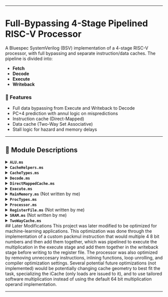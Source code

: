 
---

# Full-Bypassing 4-Stage Pipelined RISC-V Processor

A Bluespec SystemVerilog (BSV) implementation of a 4-stage RISC-V processor, with full bypassing and separate instruction/data caches. The pipeline is divided into:

* **Fetch**
* **Decode**
* **Execute**
* **Writeback**

### 🔧 Features

* Full data bypassing from Execute and Writeback to Decode
* PC+4 prediction with annul logic on mispredictions
* Instruction cache (Direct-Mapped)
* Data cache (Two-Way Set Associative)
* Stall logic for hazard and memory delays

---

## 📁 Module Descriptions

<details>
<summary><strong><code>ALU.ms</code></strong></summary>

Implements the ALU. Uses a recursive adder that adds the left half and right half separately, then combines them — improving timing at the cost of more area.

</details>

<details>
<summary><strong><code>CacheHelpers.ms</code></strong></summary>

Provides helper functions to extract specific fields (like offsets, tags) used in RISC-V store instructions (`SW`, `SH`, `SB`, etc.).

</details>

<details>
<summary><strong><code>CacheTypes.ms</code></strong></summary>

Defines data structures used for cache communication (e.g., `MemReq`, `MemData`, and status dictionaries).

</details>

<details>
<summary><strong><code>Decode.ms</code></strong></summary>

Decodes raw instructions into the `DecodedInst` type. Extracts opcode, `funct3`, `funct7`, `rd`, `rs1`, and `rs2`.

</details>

<details>
<summary><strong><code>DirectMappedCache.ms</code></strong></summary>

Implements a direct-mapped instruction cache. Handles:

* Hits
* Clean misses
* Dirty misses
  Interacts with `MainMemory.ms`.

</details>

<details>
<summary><strong><code>Execute.ms</code></strong></summary>

Receives a `DecodedInst` and operands. Executes it using the ALU and determines the next PC. Returns an `ExecInst` with result and next PC.

</details>

<details>
<summary><strong><code>MainMemory.ms</code></strong> (Not written by me)</summary>

Simulates DRAM with line-based access. Ensures memory alignment and enforces single request per cycle. Useful for cache miss emulation.

</details>

<details>
<summary><strong><code>ProcTypes.ms</code></strong></summary>

Defines key processor types and enums:

* Instruction types (`IType`)
* Decoded instruction (`DecodedInst`)
* Branch function (`BrFunc`)
* Aliases for functions like `fnAdd` instead of using raw bits

</details>

<details>
<summary><strong><code>Processor.ms</code></strong></summary>

Top-level pipelined processor implementation.

* **Fetch**: Uses a direct-mapped instruction cache and PC+4 prediction with redirect support.
* **Decode**: Implements hazard detection and full bypassing from Execute and Writeback. Decodes instructions and drives fetch control.
* **Execute**: Runs instructions through ALU, calculates next PC, and issues memory requests for loads/stores.
* **Writeback**: Writes results back to register file. Load data is received here.

Includes logic for:

* Annulment (misprediction recovery)
* Load/store stalls
* Forwarding logic
* Instruction counting and debugging

</details>

<details>
<summary><strong><code>RegisterFile.ms</code></strong> (Not written by me)</summary>

Implements register read/write logic with appropriate synchronous ticking.

</details>

<details>
<summary><strong><code>SRAM.ms</code></strong> (Not written by me)</summary>

Simulates SRAM behavior used internally by `MainMemory.ms`.

</details>

<details>
<summary><strong><code>TwoWayCache.ms</code></strong></summary>

Two-way set associative data cache with LRU eviction. Handles:

* Hits
* Clean misses
* Dirty misses

Used by the data memory system of the processor.

</details>
## Later Modifications
This project was later modified to be optimized for machine-learning applications. This optimization was done through the implementation of a custom packmul instruction that would multiple 4 8 bit numbers
and then add them together, which was pipelined to execute the multiplication in the execute stage and add them together in the writeback stage before writing to the register file. The processor was also optimized by removing unneccesary instructions, inlining functions, loop unrolling, and compiler optimization settings. Several potential future optimizations (not implemented) would be potentially changing cache geometry to best fit the task, specializing the iCache (only loads are issued to it), and to use tailored software multiplication instead of using the default 64 bit multiplication operand implementation.

---

